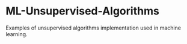 # ML-Unsupervised-Algorithms
Examples of unsupervised algorithms implementation used in machine learning.
